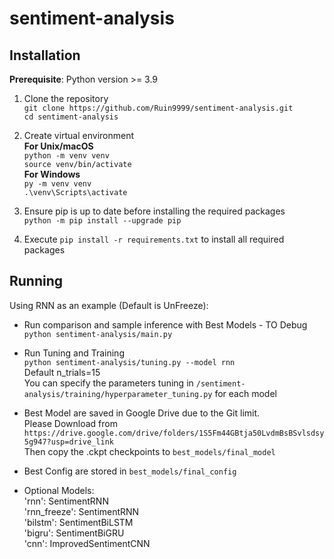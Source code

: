 # sentiment-analysis
## Installation

**Prerequisite**: Python version >= 3.9

1. Clone the repository  
   `git clone https://github.com/Ruin9999/sentiment-analysis.git`  
   `cd sentiment-analysis`

2. Create virtual environment  
   **For Unix/macOS**  
   `python -m venv venv`  
   `source venv/bin/activate`  
   **For Windows**  
   `py -m venv venv`  
   `.\venv\Scripts\activate`

3. Ensure pip is up to date before installing the required packages   
   `python -m pip install --upgrade pip`   

4. Execute `pip install -r requirements.txt` to install all required packages  

## Running
Using RNN as an example (Default is UnFreeze):

* Run comparison and sample inference with Best Models - TO Debug
  `python sentiment-analysis/main.py`

* Run Tuning and Training  
  `python sentiment-analysis/tuning.py --model rnn`  
  Default n_trials=15  
  You can specify the parameters tuning in `/sentiment-analysis/training/hyperparameter_tuning.py` for each model

* Best Model are saved in Google Drive due to the Git limit.  
   Please Download from `https://drive.google.com/drive/folders/1S5Fm44GBtja50LvdmBsBSvlsdsy5g947?usp=drive_link`  
   Then copy the .ckpt checkpoints to `best_models/final_model`

* Best Config are stored in `best_models/final_config`

* Optional Models:  
  'rnn': SentimentRNN  
  'rnn_freeze': SentimentRNN  
  'bilstm': SentimentBiLSTM  
  'bigru': SentimentBiGRU  
  'cnn': ImprovedSentimentCNN  

